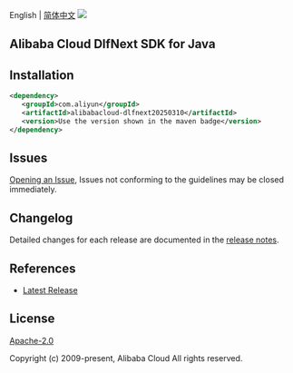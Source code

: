 English | [简体中文](README-CN.md)
![](https://aliyunsdk-pages.alicdn.com/icons/AlibabaCloud.svg)

## Alibaba Cloud DlfNext SDK for Java

## Installation

```xml
<dependency>
   <groupId>com.aliyun</groupId>
   <artifactId>alibabacloud-dlfnext20250310</artifactId>
   <version>Use the version shown in the maven badge</version>
</dependency>
```

## Issues
[Opening an Issue](https://github.com/aliyun/alibabacloud-java-async-sdk/issues/new), Issues not conforming to the guidelines may be closed immediately.

## Changelog
Detailed changes for each release are documented in the [release notes](./ChangeLog.txt).

## References
* [Latest Release](https://github.com/aliyun/alibabacloud-async-java-sdk/)

## License
[Apache-2.0](http://www.apache.org/licenses/LICENSE-2.0)

Copyright (c) 2009-present, Alibaba Cloud All rights reserved.